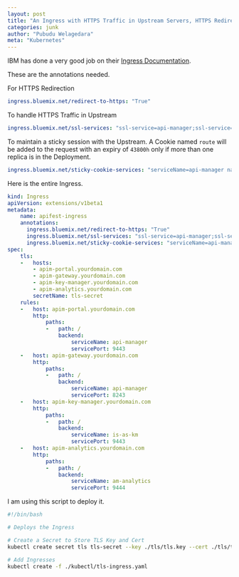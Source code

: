 ```yaml
---
layout: post
title: "An Ingress with HTTPS Traffic in Upstream Servers, HTTPS Redirection and Sticky Sessions( IBM)"
categories: junk
author: "Pubudu Welagedara"
meta: "Kubernetes"
---
```


IBM has done a very good job on their [Ingress Documentation][documentation].

These are the annotations needed.

For HTTPS Redirection
```yaml
ingress.bluemix.net/redirect-to-https: "True"
```

To handle HTTPS Traffic in Upstream
```yaml
ingress.bluemix.net/ssl-services: "ssl-service=api-manager;ssl-service=is-as-km;ssl-service=am-analytics;"
```

To maintain a sticky session with the Upstream. A Cookie named `route` will be added to the request with an expiry of `43800h` only if more than one replica is in the Deployment.
```yaml
ingress.bluemix.net/sticky-cookie-services: "serviceName=api-manager name=route expires=43800h path=/ hash=sha1;"
```

Here is the entire Ingress.

```yaml
kind: Ingress
apiVersion: extensions/v1beta1
metadata:
    name: apifest-ingress
    annotations:
      ingress.bluemix.net/redirect-to-https: "True"
      ingress.bluemix.net/ssl-services: "ssl-service=api-manager;ssl-service=is-as-km;ssl-service=am-analytics;"
      ingress.bluemix.net/sticky-cookie-services: "serviceName=api-manager name=route expires=43800h path=/ hash=sha1;"
spec:
    tls:
    -   hosts:
        - apim-portal.yourdomain.com
        - apim-gateway.yourdomain.com
        - apim-key-manager.yourdomain.com
        - apim-analytics.yourdomain.com
        secretName: tls-secret
    rules:
    -   host: apim-portal.yourdomain.com
        http:
            paths:
            -   path: /
                backend:
                    serviceName: api-manager
                    servicePort: 9443
    -   host: apim-gateway.yourdomain.com
        http:
            paths:
            -   path: /
                backend:
                    serviceName: api-manager
                    servicePort: 8243 
    -   host: apim-key-manager.yourdomain.com
        http:
            paths:
            -   path: /
                backend:
                    serviceName: is-as-km
                    servicePort: 9443 
    -   host: apim-analytics.yourdomain.com
        http:
            paths:
            -   path: /
                backend:
                    serviceName: am-analytics
                    servicePort: 9444 
```

I am using this script to deploy it.
```bash
#!/bin/bash

# Deploys the Ingress

# Create a Secret to Store TLS Key and Cert
kubectl create secret tls tls-secret --key ./tls/tls.key --cert ./tls/tls.crt

# Add Ingresses 
kubectl create -f ./kubectl/tls-ingress.yaml

```


[documentation]: https://console.bluemix.net/docs/containers/cs_annotations.html



